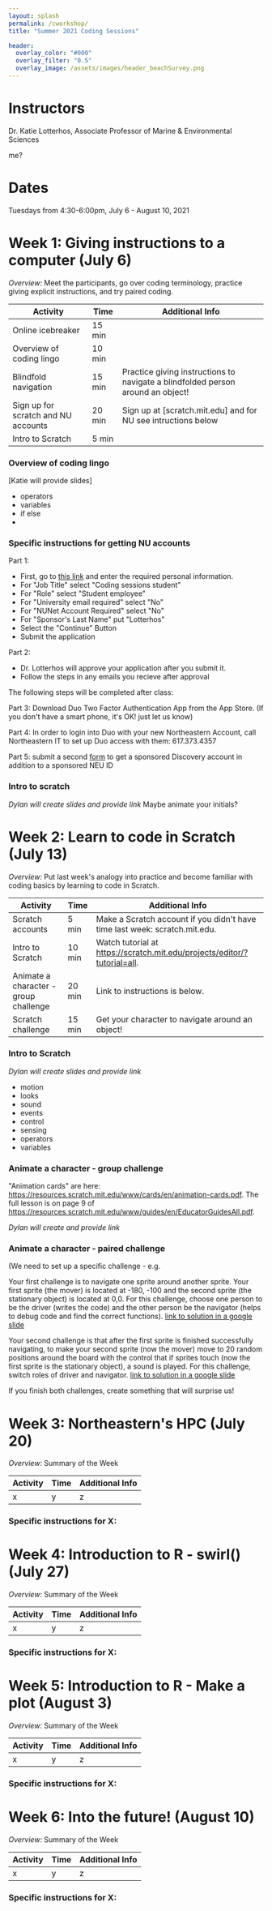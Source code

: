 ```yaml
---
layout: splash
permalink: /cworkshop/
title: "Summer 2021 Coding Sessions"

header:
  overlay_color: "#000"
  overlay_filter: "0.5"
  overlay_image: /assets/images/header_beachSurvey.png
---
```


# Instructors

Dr. Katie Lotterhos, Associate Professor of Marine & Environmental Sciences

me?

# Dates

Tuesdays from 4:30-6:00pm, July 6 - August 10, 2021

# Week 1: Giving instructions to a computer (July 6)

*Overview:* Meet the participants, go over coding terminology, practice giving explicit instructions, and try paired coding.

| Activity | Time | Additional Info |
| ---- | ---- | ----- |
| Online icebreaker | 15 min | |
| Overview of coding lingo | 10 min | |
| Blindfold navigation | 15 min | Practice giving instructions to navigate a blindfolded person around an object! |
| Sign up for scratch and NU accounts | 20 min | Sign up at [scratch.mit.edu] and for NU see intructions below|
| Intro to Scratch | 5 min | |

### Overview of coding lingo
[Katie will provide slides]

- operators
- variables
- if else
- 

### Specific instructions for getting NU accounts

Part 1:
* First, go to [this link](https://neuidm.neu.edu/idm/user/anonWorkItemEdit.jsp?id=%23ID%231BB3%3A6A4DDE91A71%3A6E9D5ED3%3A37A0A4D3B08A421D#_ga=2.112924996.1377559192.1624038915-419605191.1623692929) and enter the required personal information. 
* For "Job Title" select "Coding sessions student"
* For "Role" select "Student employee"
* For "University email required" select "No"
* For "NUNet Account Required" select "No"
* For "Sponsor's Last Name" put "Lotterhos"
* Select the "Continue" Button 
* Submit the application

Part 2: 
* Dr. Lotterhos will approve your application after you submit it.
* Follow the steps in any emails you recieve after approval

The following steps will be completed after class:

Part 3: Download Duo Two Factor Authentication App from the App Store. (If you don't have a smart phone, it's OK! just let us know)

Part 4: In order to login into Duo with your new Northeastern Account, call Northeastern IT to set up Duo access with them: 617.373.4357

Part 5: submit a second [form](https://rc-docs.northeastern.edu/en/latest/get_started/get_access.html) to get a sponsored Discovery account in addition to a sponsored NEU ID



### Intro to scratch
*Dylan will create slides and provide link*
Maybe animate your initials?


# Week 2: Learn to code in Scratch (July 13)

*Overview:* Put last week's analogy into practice and become familiar with coding basics by learning to code in Scratch.

| Activity | Time | Additional Info |
| ---- | ---- | ----- |
| Scratch accounts | 5 min | Make a Scratch account if you didn't have time last week: scratch.mit.edu. |
| Intro to Scratch | 10 min | Watch tutorial at https://scratch.mit.edu/projects/editor/?tutorial=all. |
| Animate a character - group challenge | 20 min | Link to instructions is below. |
| Scratch challenge | 15 min | Get your character to navigate around an object! |

### Intro to Scratch
*Dylan will create slides and provide link*
- motion
- looks
- sound
- events
- control
- sensing
- operators
- variables

### Animate a character - group challenge

"Animation cards" are here: https://resources.scratch.mit.edu/www/cards/en/animation-cards.pdf.
The full lesson is on page 9 of https://resources.scratch.mit.edu/www/guides/en/EducatorGuidesAll.pdf.

*Dylan will create and provide link*

### Animate a character - paired challenge
(We need to set up a specific challenge - e.g. 

Your first challenge is to navigate one sprite around another sprite. Your first sprite (the mover) is located at -180, -100 and the second sprite (the stationary object) is located at 0,0. For this challenge, choose one person to be the driver (writes the code) and the other person be the navigator (helps to debug code and find the correct functions). [link to solution in a google slide]()

Your second challenge is that after the first sprite is finished successfully navigating, to make your second sprite (now the mover) move to 20 random positions around the board with the control that if sprites touch (now the first sprite is the stationary object), a sound is played. For this challenge, switch roles of driver and navigator. [link to solution in a google slide]()

If you finish both challenges, create something that will surprise us!

# Week 3: Northeastern's HPC (July 20)

*Overview:* Summary of the Week

| Activity | Time | Additional Info |
| ---- | ---- | ----- |
| x | y | z|

### Specific instructions for X:


# Week 4: Introduction to R - swirl() (July 27)

*Overview:* Summary of the Week

| Activity | Time | Additional Info |
| ---- | ---- | ----- |
| x | y | z|

### Specific instructions for X:


# Week 5: Introduction to R - Make a plot (August 3)

*Overview:* Summary of the Week

| Activity | Time | Additional Info |
| ---- | ---- | ----- |
| x | y | z|

### Specific instructions for X:


# Week 6: Into the future! (August 10)

*Overview:* Summary of the Week

| Activity | Time | Additional Info |
| ---- | ---- | ----- |
| x | y | z|

### Specific instructions for X:


